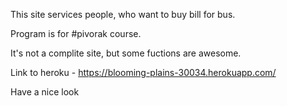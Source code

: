 This site services people, who want to buy bill for bus. 

Program is for #pivorak course. 

It's not a complite site, but some fuctions are awesome.

Link to heroku - https://blooming-plains-30034.herokuapp.com/

Have a nice look